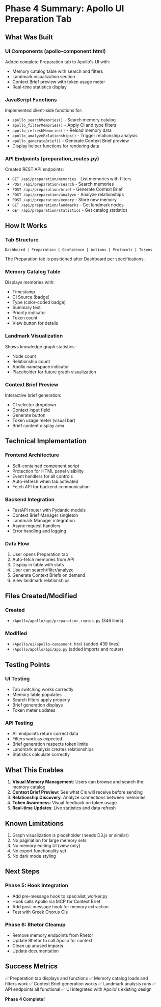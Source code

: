 # Phase 4 Summary: Apollo UI Preparation Tab

## What Was Built

### UI Components (apollo-component.html)
Added complete Preparation tab to Apollo's UI with:
- Memory catalog table with search and filters
- Landmark visualization section
- Context Brief preview with token usage meter
- Real-time statistics display

### JavaScript Functions
Implemented client-side functions for:
- `apollo_searchMemories()` - Search memory catalog
- `apollo_filterMemories()` - Apply CI and type filters  
- `apollo_refreshMemories()` - Reload memory data
- `apollo_analyzeRelationships()` - Trigger relationship analysis
- `apollo_generateBrief()` - Generate Context Brief preview
- Display helper functions for rendering data

### API Endpoints (preparation_routes.py)
Created REST API endpoints:
- `GET /api/preparation/memories` - List memories with filters
- `POST /api/preparation/search` - Search memories
- `POST /api/preparation/brief` - Generate Context Brief
- `POST /api/preparation/analyze` - Analyze relationships
- `POST /api/preparation/memory` - Store new memory
- `GET /api/preparation/landmarks` - Get landmark nodes
- `GET /api/preparation/statistics` - Get catalog statistics

## How It Works

### Tab Structure
```
Dashboard | Preparation | Confidence | Actions | Protocols | Tokens
```
The Preparation tab is positioned after Dashboard per specifications.

### Memory Catalog Table
Displays memories with:
- Timestamp
- CI Source (badge)
- Type (color-coded badge)
- Summary text
- Priority indicator
- Token count
- View button for details

### Landmark Visualization
Shows knowledge graph statistics:
- Node count
- Relationship count
- Apollo namespace indicator
- Placeholder for future graph visualization

### Context Brief Preview
Interactive brief generation:
- CI selector dropdown
- Context input field
- Generate button
- Token usage meter (visual bar)
- Brief content display area

## Technical Implementation

### Frontend Architecture
- Self-contained component script
- Protection for HTML panel visibility
- Event handlers for all controls
- Auto-refresh when tab activated
- Fetch API for backend communication

### Backend Integration
- FastAPI router with Pydantic models
- Context Brief Manager singleton
- Landmark Manager integration
- Async request handlers
- Error handling and logging

### Data Flow
1. User opens Preparation tab
2. Auto-fetch memories from API
3. Display in table with stats
4. User can search/filter/analyze
5. Generate Context Briefs on demand
6. View landmark relationships

## Files Created/Modified

### Created
- `/Apollo/apollo/api/preparation_routes.py` (346 lines)

### Modified
- `/Apollo/ui/apollo-component.html` (added 439 lines)
- `/Apollo/apollo/api/app.py` (added imports and router)

## Testing Points

### UI Testing
- Tab switching works correctly
- Memory table populates
- Search filters apply properly
- Brief generation displays
- Token meter updates

### API Testing
- All endpoints return correct data
- Filters work as expected
- Brief generation respects token limits
- Landmark analysis creates relationships
- Statistics calculate correctly

## What This Enables

1. **Visual Memory Management**: Users can browse and search the memory catalog
2. **Context Brief Preview**: See what CIs will receive before sending
3. **Relationship Discovery**: Analyze connections between memories
4. **Token Awareness**: Visual feedback on token usage
5. **Real-time Updates**: Live statistics and data refresh

## Known Limitations

1. Graph visualization is placeholder (needs D3.js or similar)
2. No pagination for large memory sets
3. No memory editing UI (view only)
4. No export functionality yet
5. No dark mode styling

## Next Steps

### Phase 5: Hook Integration
- Add pre-message hook to specialist_worker.py
- Hook calls Apollo via MCP for Context Brief
- Add post-message hook for memory extraction
- Test with Greek Chorus CIs

### Phase 6: Rhetor Cleanup
- Remove memory endpoints from Rhetor
- Update Rhetor to call Apollo for context
- Clean up unused imports
- Update documentation

## Success Metrics

✅ Preparation tab displays and functions
✅ Memory catalog loads and filters work
✅ Context Brief generation works
✅ Landmark analysis runs
✅ API endpoints all functional
✅ UI integrated with Apollo's existing design

**Phase 4 Complete!**
